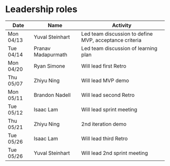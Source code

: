 # Leadership roles

| Date      | Name               | Activity                                               |
| --------- | ------------------ | ------------------------------------------------------ |
| Mon 04/13 | Yuval Steinhart    | Led team discussion to define MVP, acceptance criteria |
| Tue 04/14 | Pranav Madapurmath | Led team discussion of learning plan                   |
| Mon 04/20 | Ryan Simone        | Will lead first Retro                                  |
| Thu 05/07 | Zhiyu Ning         | Will lead MVP demo                                     |
| Mon 05/11 | Brandon Nadell     | Will lead second Retro                                 |
| Tue 05/12 | Isaac Lam          | Will lead sprint meeting                               |
| Thu 05/21 | Zhiyu Ning         | 2nd iteration demo                                     |
| Tue 05/26 | Isaac Lam          | Will lead third Retro                                  |
| Tue 05/26 | Yuval Steinhart    | Will lead 2nd sprint meeting                           |
